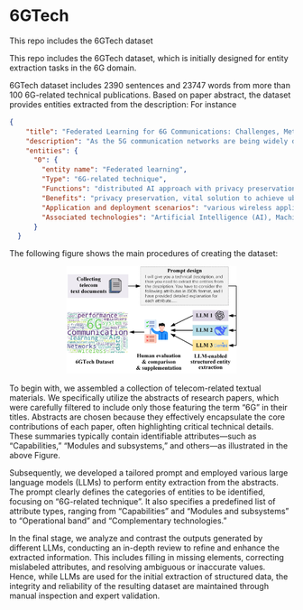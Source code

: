 # 6GTech
This repo includes the 6GTech dataset


This repo includes the 6GTech dataset, which is initially designed for entity extraction tasks in the 6G domain. 

6GTech dataset includes 2390 sentences and 23747 words from more than 100 6G-related technical publications.
Based on paper abstract, the dataset provides entities extracted from the description:
For instance

```json
{
    "title": "Federated Learning for 6G Communications: Challenges, Methods, and Future Directions",
    "description": "As the 5G communication networks are being widely deployed worldwide, both industry and academia have started to move beyond 5G and explore 6G communications. It is generally believed that 6G will be established on ubiquitous Artificial Intelligence (AI) to achieve data-driven Machine Learning (ML) solutions in heterogeneous and massive-scale networks. However, traditional ML techniques require centralized data collection and processing by a central server, which is becoming a bottleneck of large-scale implementation in daily life due to significantly increasing privacy concerns. Federated learning, as an emerging distributed AI approach with privacy preservation nature, is particularly attractive for various wireless applications, especially being treated as one of the vital solutions to achieve ubiquitous AI in 6G. In this article, we first introduce the integration of 6G and federated learning and provide potential federated learning applications for 6G. We then describe key technical challenges, the corresponding federated learning methods, and open problems for future research on federated learning in the context of 6G communications.",
    "entities": {
      "0": {
        "entity name": "Federated learning",
        "Type": "6G-related technique",
        "Functions": "distributed AI approach with privacy preservation nature",
        "Benefits": "privacy preservation, vital solution to achieve ubiquitous AI in 6G",
        "Application and deployment scenarios": "various wireless applications",
        "Associated technologies": "Artificial Intelligence (AI), Machine Learning (ML)"} 
      }
  }
```

The following figure shows the main procedures of creating the dataset:

<p align="center">
<img src=Asset/fig-dataset2.jpg width=60%  />
</p>

To begin with, we assembled a collection of telecom-related textual materials. We specifically utilize the abstracts of research papers, which were carefully filtered to include only those featuring the term “6G” in their titles.
Abstracts are chosen because they effectively encapsulate the core contributions of each paper, often highlighting critical technical details. These summaries typically contain identifiable attributes—such as “Capabilities,” “Modules and subsystems,” and others—as illustrated in the above Figure.

Subsequently, we developed a tailored prompt and employed various large language models (LLMs) to perform entity extraction from the abstracts. The prompt clearly defines the categories of entities to be identified, focusing on “6G-related technique”. It also specifies a predefined list of attribute types, ranging from “Capabilities” and “Modules and subsystems” to “Operational band” and “Complementary technologies.”

In the final stage, we analyze and contrast the outputs generated by different LLMs, conducting an in-depth review to refine and enhance the extracted information. This includes filling in missing elements, correcting mislabeled attributes, and resolving ambiguous or inaccurate values.
Hence, while LLMs are used for the initial extraction of structured data, the integrity and reliability of the resulting dataset are maintained through manual inspection and expert validation.






